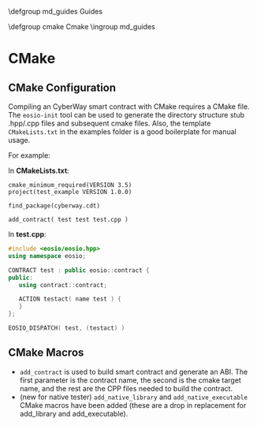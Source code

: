  \defgroup md_guides Guides

 \defgroup cmake Cmake
 \ingroup md_guides

# CMake

## CMake Configuration

Compiling an CyberWay smart contract with CMake requires a CMake file. The `eosio-init` tool can be used to generate the directory structure stub .hpp/.cpp files and subsequent cmake files. Also, the template `CMakeLists.txt` in the examples folder is a good boilerplate for manual usage.

For example:

In **CMakeLists.txt**:

```
cmake_minimum_required(VERSION 3.5)
project(test_example VERSION 1.0.0)

find_package(cyberway.cdt)

add_contract( test test test.cpp )
```


In **test.cpp**:

```cpp
#include <eosio/eosio.hpp>
using namespace eosio;

CONTRACT test : public eosio::contract {
public:
   using contract::contract;

   ACTION testact( name test ) {
   }
};

EOSIO_DISPATCH( test, (testact) )
```

## CMake Macros
- `add_contract` is used to build smart contract and generate an ABI. The first parameter is the contract name, the second is the cmake target name, and the rest are the CPP files needed to build the contract.
- (new for native tester) `add_native_library` and `add_native_executable` CMake macros have been added (these are a drop in replacement for add_library and add_executable).
